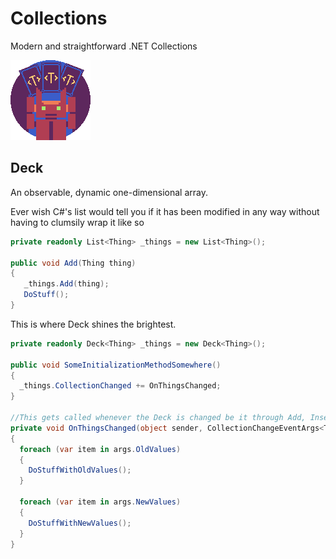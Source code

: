 # Collections
Modern and straightforward .NET Collections

![Deck](https://github.com/Moreault/Collections/blob/master/deck.png)
## Deck
An observable, dynamic one-dimensional array.

Ever wish C#'s list would tell you if it has been modified in any way without having to clumsily wrap it like so

```c#
private readonly List<Thing> _things = new List<Thing>();

public void Add(Thing thing)
{
   _things.Add(thing);
   DoStuff();
}
```

This is where Deck shines the brightest. 

```c#
private readonly Deck<Thing> _things = new Deck<Thing>();

public void SomeInitializationMethodSomewhere()
{
  _things.CollectionChanged += OnThingsChanged;
}

//This gets called whenever the Deck is changed be it through Add, Insert, Remove, RemoveAt, Clear, etc...
private void OnThingsChanged(object sender, CollectionChangeEventArgs<Thing> args)
{
  foreach (var item in args.OldValues)
  {
    DoStuffWithOldValues();
  }
  
  foreach (var item in args.NewValues)
  {
    DoStuffWithNewValues();
  }
}
```
